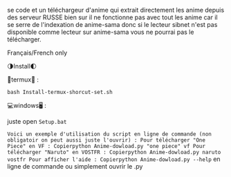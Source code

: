 se code et un téléchargeur d'anime qui extrait directement les anime depuis des serveur RUSSE bien sur il ne fonctionne pas avec tout les anime car il se serre de l'indexation de anime-sama donc si le lecteur sibnet n'est pas disponible comme lecteur sur anime-sama vous ne pourrai pas le télécharger. 

Français/French only


🌗Install🌓

📱termux📱 :

`bash Install-termux-shorcut-set.sh`

💻windows🖥️ :

juste open `Setup.bat`

`Voici un exemple d'utilisation du script en ligne de commande (non obligatoir on peut aussi juste l'ouvrir) :
Pour télécharger "One Piece" en VF :
Copierpython Anime-dowload.py "one piece" vf
Pour télécharger "Naruto" en VOSTFR :
Copierpython Anime-dowload.py naruto vostfr
Pour afficher l'aide :
Copierpython Anime-dowload.py --help` en ligne de commande ou simplement ouvrir le .py
